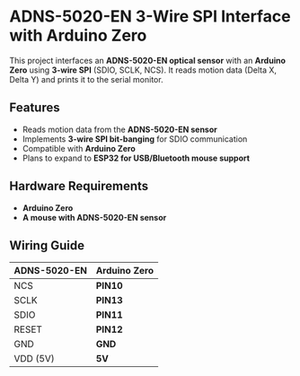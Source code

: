 # ADNS-5020-EN 3-Wire SPI Interface with Arduino Zero

This project interfaces an **ADNS-5020-EN optical sensor** with an **Arduino Zero** using **3-wire SPI** (SDIO, SCLK, NCS). 
It reads motion data (Delta X, Delta Y) and prints it to the serial monitor.

## Features
- Reads motion data from the **ADNS-5020-EN sensor**
- Implements **3-wire SPI bit-banging** for SDIO communication
- Compatible with **Arduino Zero**
- Plans to expand to **ESP32 for USB/Bluetooth mouse support**

## Hardware Requirements
- **Arduino Zero**
- **A mouse with ADNS-5020-EN sensor**
  
## Wiring Guide
| ADNS-5020-EN | Arduino Zero |
|--------------|--------------|
| NCS          | **PIN10** |
| SCLK         | **PIN13** |
| SDIO         | **PIN11** |
| RESET        | **PIN12** |
| GND          | **GND** |
| VDD (5V)     | **5V** |
